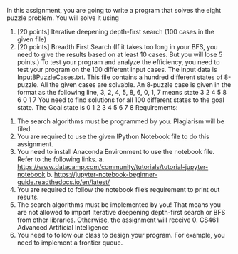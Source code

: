 In this assignment, you are going to write a program that solves the eight puzzle problem. You
will solve it using
1) [20 points] Iterative deepening depth-first search (100 cases in the given file)
2) [20 points] Breadth First Search (If it takes too long in your BFS, you need to give the
results based on at least 10 cases. But you will lose 5 points.)
To test your program and analyze the efficiency, you need to test your program on the 100
different input cases. The input data is Input8PuzzleCases.txt. This file contains a hundred
different states of 8-puzzle. All the given cases are solvable.
An 8-puzzle case is given in the format as the following line,
3, 2, 4, 5, 8, 6, 0, 1, 7
means state
3 2 4
5 8 6
0 1 7
You need to find solutions for all 100 different states to the goal state.
The Goal state is
0 1 2
3 4 5
6 7 8
Requirements:
1. The search algorithms must be programmed by you. Plagiarism will be filed.
2. You are required to use the given IPython Notebook file to do this assignment.
3. You need to install Anaconda Environment to use the notebook file. Refer to the
following links.
a. https://www.datacamp.com/community/tutorials/tutorial-jupyter-notebook
b. https://jupyter-notebook-beginner-guide.readthedocs.io/en/latest/
4. You are required to follow the notebook file’s requirement to print out results.
5. The search algorithms must be implemented by you! That means you are not allowed to
import Iterative deepening depth-first search or BFS from other libraries. Otherwise,
the assignment will receive 0.
CS461 Advanced Artificial Intelligence
6. You need to follow our class to design your program. For example, you need to
implement a frontier queue. 